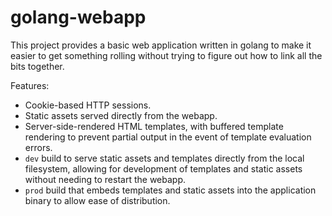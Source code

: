 # golang-webapp

This project provides a basic web application written in golang to make it easier to get something rolling without trying to figure out how to link all the bits together.

Features:

* Cookie-based HTTP sessions.
* Static assets served directly from the webapp.
* Server-side-rendered HTML templates, with buffered template rendering to prevent partial output in the event of template evaluation errors.
* `dev` build to serve static assets and templates directly from the local filesystem, allowing for development of templates and static assets without needing to restart the webapp.
* `prod` build that embeds templates and static assets into the application binary to allow ease of distribution.
